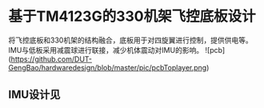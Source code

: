 # 基于TM4123G的330机架飞控底板设计
将飞控底板和330机架的结构融合，底板用于对四旋翼进行控制，提供供电等。
IMU与低板采用减震球进行联接，减少机体震动对IMU的影响。
![pcb] (https://github.com/DUT-GengBao/hardwaredesign/blob/master/pic/pcbToplayer.png)
## IMU设计见
